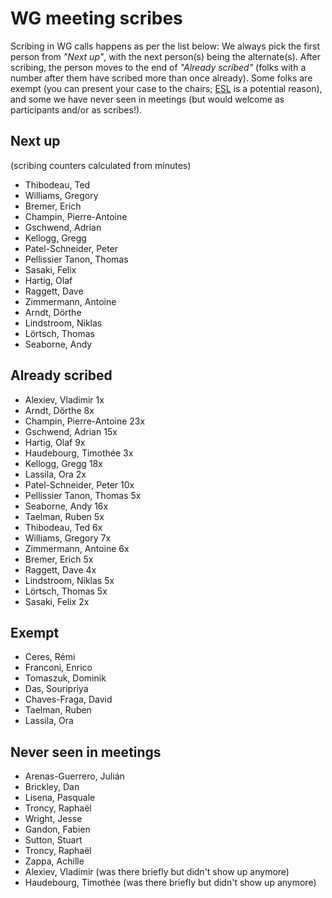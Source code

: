 # WG meeting scribes

Scribing in WG calls happens as per the list below: We always pick the first person from *"Next up"*, with the next person(s) being the alternate(s). After scribing, the person moves to the end of *"Already scribed"* (folks with a number after them have scribed more than once already). Some folks are exempt (you can present your case to the chairs; [ESL](https://en.wikipedia.org/wiki/English_as_a_second_or_foreign_language) is a potential reason), and some we have never seen in meetings (but would welcome as participants and/or as scribes!).

## Next up

(scribing counters calculated from minutes)

- Thibodeau, Ted
- Williams, Gregory
- Bremer, Erich
- Champin, Pierre-Antoine
- Gschwend, Adrian
- Kellogg, Gregg
- Patel-Schneider, Peter
- Pellissier Tanon, Thomas
- Sasaki, Felix
- Hartig, Olaf
- Raggett, Dave
- Zimmermann, Antoine
- Arndt, Dörthe
- Lindstroom, Niklas
- Lörtsch, Thomas
- Seaborne, Andy


## Already scribed 
- Alexiev, Vladimir  1x
- Arndt, Dörthe  8x
- Champin, Pierre-Antoine  23x
- Gschwend, Adrian  15x
- Hartig, Olaf  9x
- Haudebourg, Timothée  3x
- Kellogg, Gregg  18x
- Lassila, Ora  2x
- Patel-Schneider, Peter  10x
- Pellissier Tanon, Thomas  5x
- Seaborne, Andy  16x
- Taelman, Ruben  5x
- Thibodeau, Ted  6x
- Williams, Gregory  7x
- Zimmermann, Antoine  6x
- Bremer, Erich 5x
- Raggett, Dave 4x
- Lindstroom, Niklas 5x
- Lörtsch, Thomas 5x
- Sasaki, Felix 2x


## Exempt
- Ceres, Rémi  
- Franconi, Enrico  
- Tomaszuk, Dominik  
- Das, Souripriya  
- Chaves-Fraga, David
- Taelman, Ruben
- Lassila, Ora

## Never seen in meetings
- Arenas-Guerrero, Julián  
- Brickley, Dan  
- Lisena, Pasquale  
- Troncy, Raphaël  
- Wright, Jesse 
- Gandon, Fabien
- Sutton, Stuart
- Troncy, Raphaël
- Zappa, Achille
- Alexiev, Vladimir (was there briefly but didn't show up anymore)
- Haudebourg, Timothée (was there briefly but didn't show up anymore)

